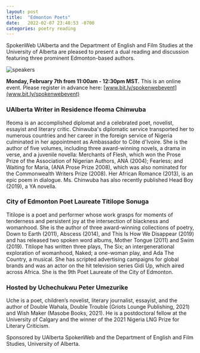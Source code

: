 ```yaml
---
layout: post
title:  "Edmonton Poets"
date:   2022-02-07 23:48:53 -0700
categories: poetry reading
---
```


SpokenWeb UAlberta and the Department of English and Film Studies at the University of Alberta are pleased to present a dual reading and discussion featuring three prominent Edmonton-based authors.

![speakers](/SpokenWebSite/assets/eventPoster.jpeg)

**Monday, February 7th from 11:00am - 12:30pm MST.**
This is an online event.
Please register in advance here: [www.bit.ly/spokenwebevent](www.bit.ly/spokenwebevent)

### UAlberta Writer in Residence Ifeoma Chinwuba

Ifeoma is an accomplished diplomat and a celebrated poet, novelist, essayist and literary critic. Chinwuba's diplomatic service transported her to numerous countries and her career in the foreign service of Nigeria culminated in her appointment as Ambassador to Côte d'Ivoire. She is the author of five volumes, including three award-winning novels, a drama in verse, and a juvenile novella: Merchants of Flesh, which won the Prose Prize of the Association of Nigerian Authors, ANA (2004); Fearless; and Waiting for Maria, (ANA Prose Prize 2008), which was also nominated for the Commonwealth Writers Prize (2008). Her African Romance (2013), is an epic poem in dialogue. Ms. Chinwuba has also recently published Head Boy (2019), a YA novella.

### City of Edmonton Poet Laureate Titilope Sonuga

Titilope is a poet and performer whose work grasps for moments of tenderness and persistent joy at the intersection of blackness and womanhood. She is the author of three award-winning collections of poetry, Down to Earth (2011), Abscess (2014), and This Is How We Disappear (2019) and has released two spoken word albums, Mother Tongue (2011) and Swim (2019). Titilope has written three plays, The Six; an intergenerational exploration of womanhood, Naked; a one-woman play, and Ada The Country, a musical. She has scripted advertising campaigns for global brands and was an actor on the hit television series Gidi Up, which aired across Africa. She is the 9th Poet Laureate of the City of Edmonton.

### Hosted by Uchechukwu Peter Umezurike 

Uche is a poet, children’s novelist, literary journalist, essayist, and the author of Double Wahala, Double Trouble (Griots Lounge Publishing, 2021) and Wish Maker (Masobe Books, 2021). He is a postdoctoral fellow at the University of Calgary and the winner of the 2021 Nigeria LNG Prize for Literary Criticism. 


Sponsored by UAlberta SpokenWeb and the Department of English and Film Studies, University of Alberta.